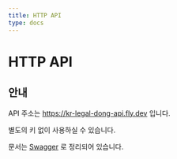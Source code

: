 ```yaml
---
title: HTTP API
type: docs
---
```


# HTTP API

## 안내

API 주소는 https://kr-legal-dong-api.fly.dev 입니다.

별도의 키 없이 사용하실 수 있습니다.

문서는 [Swagger](https://kr-legal-dong-api.fly.dev/swagger/index.html) 로 정리되어 있습니다.